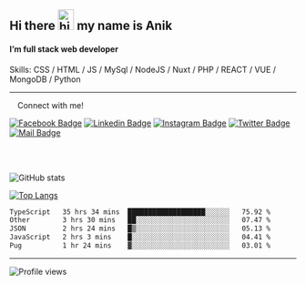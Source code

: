 ## Hi there <img src="https://user-images.githubusercontent.com/1303154/88677602-1635ba80-d120-11ea-84d8-d263ba5fc3c0.gif" width="28px" height="36" alt="hi"> my name is Anik

#### I’m full stack web developer

Skills:  CSS / HTML / JS / MySql / NodeJS / Nuxt / PHP / REACT / VUE / MongoDB / Python


---

&emsp;Connect with me!

<a href="https://www.facebook.com/anik.aritro" target="_blank">![Facebook Badge](https://img.shields.io/badge/Facebook-1877F2?style=for-the-badge&logo=facebook&logoColor=white)</a> [![Linkedin Badge](https://img.shields.io/badge/LinkedIn-0077B5?style=for-the-badge&logo=linkedin&logoColor=white)](https://www.linkedin.com/in/anik-hossain-dev) [![Instagram Badge](https://img.shields.io/badge/Instagram-E4405F?style=for-the-badge&logo=instagram&logoColor=white)](https://www.instagram.com/aritro.anik) [![Twitter Badge](https://img.shields.io/badge/Twitter-1DA1F2?style=for-the-badge&logo=twitter&logoColor=white)](https://twitter.com/AritroAnik) [![Mail Badge](https://img.shields.io/badge/Gmail-D14836?style=for-the-badge&logo=gmail&logoColor=white)](mailto:anik.wdev@gmail.com)

</br>
</br>


![GitHub stats](https://github-readme-stats.vercel.app/api?username=anik-hossain&show_icons=true&theme=monokai)

[![Top Langs](https://github-readme-stats.vercel.app/api/top-langs/?username=anik-hossain&layout=compact&theme=monokai)](https://github.com/anik-hossain)

<!--START_SECTION:waka-->

```txt
TypeScript   35 hrs 34 mins  ███████████████████░░░░░░   75.92 %
Other        3 hrs 30 mins   ██░░░░░░░░░░░░░░░░░░░░░░░   07.47 %
JSON         2 hrs 24 mins   █▒░░░░░░░░░░░░░░░░░░░░░░░   05.13 %
JavaScript   2 hrs 3 mins    █░░░░░░░░░░░░░░░░░░░░░░░░   04.41 %
Pug          1 hr 24 mins    ▓░░░░░░░░░░░░░░░░░░░░░░░░   03.01 %
```

<!--END_SECTION:waka-->
---

![Profile views](https://gpvc.arturio.dev/anik-hossain)  
